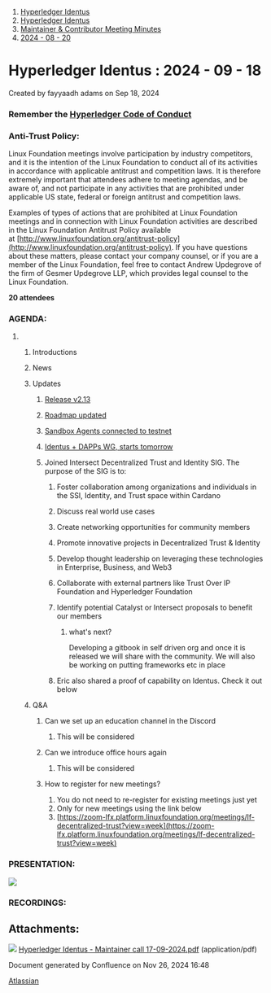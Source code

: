 1. [Hyperledger Identus](index.html)
2. [Hyperledger Identus](Hyperledger-Identus_19333139.html)
3. [Maintainer &amp; Contributor Meeting Minutes](19335911.html)
4. [2024 - 08 - 20](2024---08---20_19334675.html)

# Hyperledger Identus : 2024 - 09 - 18

Created by fayyaadh adams on Sep 18, 2024

### Remember the [Hyperledger Code of Conduct](https://lf-hyperledger.atlassian.net/wiki/display/HYP/Hyperledger+Code+of+Conduct)

### Anti-Trust Policy:

Linux Foundation meetings involve participation by industry competitors, and it is the intention of the Linux Foundation to conduct all of its activities in accordance with applicable antitrust and competition laws. It is therefore extremely important that attendees adhere to meeting agendas, and be aware of, and not participate in any activities that are prohibited under applicable US state, federal or foreign antitrust and competition laws.

Examples of types of actions that are prohibited at Linux Foundation meetings and in connection with Linux Foundation activities are described in the Linux Foundation Antitrust Policy available at [http://www.linuxfoundation.org/antitrust-policy](http://www.linuxfoundation.org/antitrust-policy). If you have questions about these matters, please contact your company counsel, or if you are a member of the Linux Foundation, feel free to contact Andrew Updegrove of the firm of Gesmer Updegrove LLP, which provides legal counsel to the Linux Foundation.

**20 attendees**

### AGENDA:

1. 1. Introductions
   2. News
   3. Updates
      
      1. [Release v2.13](https://discord.com/channels/1146426895114702858/1148195387413372999/1285200608672088064)
      2. [Roadmap updated](https://github.com/orgs/hyperledger/projects/48)
      3. [Sandbox Agents connected to testnet](https://discord.com/channels/1146426895114702858/1148195387413372999/1283807226225754224)
      4. [Identus + DAPPs WG, starts tomorrow](https://discord.com/channels/1146426895114702858/1148195387413372999/1283718460743876609)
      5. Joined Intersect Decentralized Trust and Identity SIG. The purpose of the SIG is to:
         
         1. Foster collaboration among organizations and individuals in the SSI, Identity, and Trust space within Cardano
         2. Discuss real world use cases
         3. Create networking opportunities for community members
         4. Promote innovative projects in Decentralized Trust &amp; Identity
         5. Develop thought leadership on leveraging these technologies in Enterprise, Business, and Web3
         6. Collaborate with external partners like Trust Over IP Foundation and Hyperledger Foundation
         7. Identify potential Catalyst or Intersect proposals to benefit our members
            
            1. what's next? 
               
               Developing a gitbook in self driven org and once it is released we will share with the community. We will also be working on putting frameworks etc in place
         8. Eric also shared a proof of capability on Identus. Check it out below
   4. Q&amp;A
      
      1. Can we set up an education channel in the Discord
         
         1. This will be considered
      2. Can we introduce office hours again
         
         1. This will be considered
      3. How to register for new meetings?
         
         1. You do not need to re-register for existing meetings just yet
         2. Only for new meetings using the link below
         3. [https://zoom-lfx.platform.linuxfoundation.org/meetings/lf-decentralized-trust?view=week](https://zoom-lfx.platform.linuxfoundation.org/meetings/lf-decentralized-trust?view=week)

### PRESENTATION:

[![](attachments/thumbnails/19334697/19335945)](attachments/19334697/19335945.pdf)

### RECORDINGS:

## Attachments:

![](images/icons/bullet_blue.gif) [Hyperledger Identus - Maintainer call 17-09-2024.pdf](attachments/19334697/19335945.pdf) (application/pdf)

Document generated by Confluence on Nov 26, 2024 16:48

[Atlassian](http://www.atlassian.com/)
